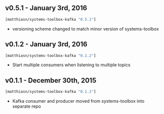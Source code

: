 ## v0.5.1 - January 3rd, 2016

```clojure
[matthiasn/systems-toolbox-kafka "0.5.1"]
```

* versioning scheme changed to match minor version of systems-toolbox


## v0.1.2 - January 3rd, 2016

```clojure
[matthiasn/systems-toolbox-kafka "0.1.2"]
```

* Start multiple consumers when listening to multiple topics


## v0.1.1 - December 30th, 2015

```clojure
[matthiasn/systems-toolbox-kafka "0.1.1"]
```

* Kafka consumer and producer moved from systems-toolbox into separate repo
